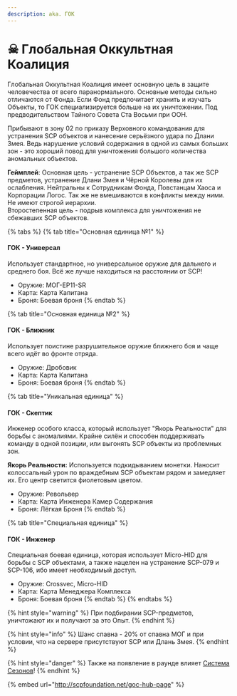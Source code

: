 ```yaml
---
description: aka. ГОК
---
```


# ☠ Глобальная Оккультная Коалиция

Глобальная Оккультная Коалиция имеет основную цель в защите человечества от всего паранормального. Основные методы сильно отличаются от Фонда. Если Фонд предпочитает хранить и изучать Объекты, то ГОК специализируется больше на их уничтожении. Под предводительством Тайного Совета Ста Восьми при ООН.

Прибывают в зону 02 по приказу Верховного командования для устранения SCP объектов и нанесение серьёзного удара по Длани Змея. Ведь нарушение условий содержания в одной из самых больших зон - это хороший повод для уничтожения большого количества аномальных объектов.

**Геймплей**: Основная цель - устранение SCP Объектов, а так же SCP предметов, устранение Длани Змея и Чёрной Королевы для их ослабления. Нейтральны к Сотрудникам Фонда, Повстанцам Хаоса и Корпорации Логос. Так же не вмешиваются в конфликты между ними. Не имеют строгой иерархии.\
Второстепенная цель - подрыв комплекса для уничтожения не сбежавших SCP объектов.

{% tabs %}
{% tab title="Основная единица №1" %}
#### ГОК - Универсал

Использует стандартное, но универсальное оружие для дальнего и среднего боя. Всё же лучше находиться на расстоянии от SCP!

* Оружие: МОГ-EP11-SR
* Карта: Карта Капитана
* Броня: Боевая броня
{% endtab %}

{% tab title="Основная единица №2" %}
#### ГОК - Ближник

Использует поистине разрушительное оружие ближнего боя и чаще всего идёт во фронте отряда.

* Оружие: Дробовик
* Карта: Карта Капитана
* Броня: Боевая броня
{% endtab %}

{% tab title="Уникальная единица" %}
#### ГОК - Скептик

Инженер особого класса, который использует "Якорь Реальности" для борьбы с аномалиями. Крайне силён и способен поддерживать команду в одной позиции, или выгонять SCP объекты из проблемных зон.

**Якорь Реальности:** Используется подкидыванием монетки. Наносит колоссальный урон по враждебным SCP объектам рядом и замедляет их. Его центр светится фиолетовым цветом.

* Оружие: Револьвер
* Карта: Карта Инженера Камер Содержания
* Броня: Лёгкая Броня
{% endtab %}

{% tab title="Специальная единица" %}
#### ГОК - Инженер

Специальная боевая единица, которая использует Micro-HID для борьбы с SCP объектами, а также нацелен на устранение SCP-079 и SCP-106, ибо имеет необходимый доступ.

* Оружие: Crossvec, Micro-HID
* Карта: Карта Менеджера Комплекса
* Броня: Боевая броня
{% endtab %}
{% endtabs %}

{% hint style="warning" %}
При подбирании SCP-предметов, уничтожают их и получают за это Опыт.
{% endhint %}

{% hint style="info" %}
Шанс спавна - 20% от спавна МОГ и при условии, что на сервере присутствуют SCP или Длань Змея.
{% endhint %}

{% hint style="danger" %}
Также на появление в раунде влияет [Система Сезонов](../../server-systems/seasons-system.md)!
{% endhint %}

{% embed url="http://scpfoundation.net/goc-hub-page" %}
